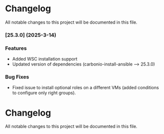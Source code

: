 # Changelog

All notable changes to this project will be documented in this file. 

### [25.3.0] (2025-3-14)


### Features
* Added WSC installation support
* Updated version of dependencies (carbonio-install-ansible --> 25.3.0)

### Bug Fixes
* Fixed issue to install optional roles on a different VMs (added conditions to configure only right groups).


# Changelog

All notable changes to this project will be documented in this file. 